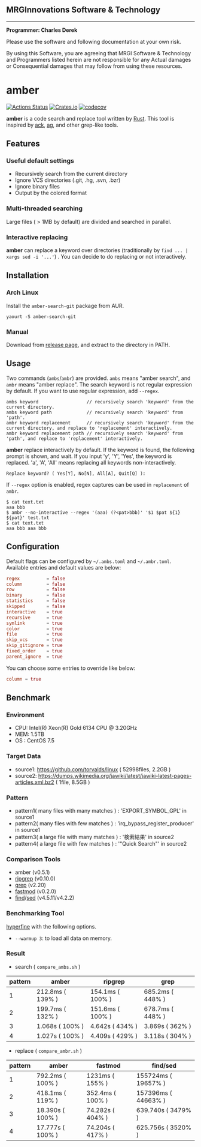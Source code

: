 ## MRGInnovations Software & Technology
------------------------------------
**Programmer: Charles Derek**

Please use the software and following documentation at your own risk.


By using this Software, you are agreeing that MRGI Software & Technology and Programmers listed herein are not responsible for any Actual damages
 or Consequential damages that may follow from using these resources.


# amber

[![Actions Status](https://github.com/dalance/amber/workflows/Regression/badge.svg)](https://github.com/dalance/amber/actions)
[![Crates.io](https://img.shields.io/crates/v/amber.svg)](https://crates.io/crates/amber)
[![codecov](https://codecov.io/gh/dalance/amber/branch/master/graph/badge.svg)](https://codecov.io/gh/dalance/amber)

**amber** is a code search and replace tool written by [Rust](https://www.rust-lang.org/).
This tool is inspired by [ack](http://beyondgrep.com/),
[ag](https://github.com/ggreer/the_silver_searcher), and other grep-like tools.

## Features

### Useful default settings
- Recursively search from the current directory
- Ignore VCS directories (.git, .hg, .svn, .bzr)
- Ignore binary files
- Output by the colored format

### Multi-threaded searching
Large files ( > 1MB by default) are divided and searched in parallel.

### Interactive replacing
**amber** can replace a keyword over directories (traditionally by `find ... | xargs sed -i '...'`) .
You can decide to do replacing or not interactively.

## Installation

### Arch Linux
Install the `amber-search-git` package from AUR.

```yaourt -S amber-search-git```

### Manual
Download from [release page](https://github.com/dalance/amber/releases/latest), and extract to the directory in PATH.

## Usage
Two commands (`ambs`/`ambr`) are provided. `ambs` means "amber search", and `ambr` means "amber replace".
The search keyword is not regular expression by default. If you want to use regular expression, add `--regex`.

```
ambs keyword                  // recursively search 'keyword' from the current directory.
ambs keyword path             // recursively search 'keyword' from 'path'.
ambr keyword replacement      // recursively search 'keyword' from the current directory, and replace to 'replacement' interactively.
ambr keyword replacement path // recursively search 'keyword' from 'path', and replace to 'replacement' interactively.
```

**amber** replace interactively by default. If the keyword is found, the following prompt is shown, and wait.
If you input 'y', 'Y', 'Yes', the keyword is replaced. 'a', 'A', 'All' means replacing all keywords non-interactively.

```
Replace keyword? ( Yes[Y], No[N], All[A], Quit[Q] ):
```

If `--regex` option is enabled, regex captures can be used in `replacement` of `ambr`.

```
$ cat text.txt
aaa bbb
$ ambr --no-interactive --regex '(aaa) (?<pat>bbb)' '$1 $pat ${1} ${pat}' test.txt
$ cat text.txt
aaa bbb aaa bbb
```

## Configuration

Default flags can be configured by `~/.ambs.toml` and `~/.ambr.toml`.
Available entries and default values are below:

```toml
regex          = false
column         = false
row            = false
binary         = false
statistics     = false
skipped        = false
interactive    = true
recursive      = true
symlink        = true
color          = true
file           = true
skip_vcs       = true
skip_gitignore = true
fixed_order    = true
parent_ignore  = true
```

You can choose some entries to override like below:

```toml
column = true
```

## Benchmark

### Environment

- CPU: Intel(R) Xeon(R) Gold 6134 CPU @ 3.20GHz
- MEM: 1.5TB
- OS : CentOS 7.5

### Target Data

- source1: https://github.com/torvalds/linux ( 52998files, 2.2GB )
- source2: https://dumps.wikimedia.org/jawiki/latest/jawiki-latest-pages-articles.xml.bz2 ( 1file, 8.5GB )

### Pattern

- pattern1( many files with many matches ) : 'EXPORT_SYMBOL_GPL' in source1
- pattern2( many files with few matches  ) : 'irq_bypass_register_producer' in source1
- pattern3( a large file with many matches ) : '検索結果' in source2
- pattern4( a large file with few matches  ) : '"Quick Search"' in source2

### Comparison Tools

- amber (v0.5.1)
- [ripgrep](https://github.com/BurntSushi/ripgrep) (v0.10.0)
- [grep](https://www.gnu.org/software/grep/) (v2.20)
- [fastmod](https://github.com/facebookincubator/fastmod) (v0.2.0)
- [find](https://www.gnu.org/software/findutils/)/[sed](https://www.gnu.org/software/sed/) (v4.5.11/v4.2.2)

### Benchmarking Tool

[hyperfine](https://github.com/sharkdp/hyperfine) with the following options.

- `--warmup 3`: to load all data on memory.

### Result

- search ( `compare_ambs.sh` )

| pattern | amber            | ripgrep          | grep             |
| ------- | ---------------- | ---------------- | ---------------- |
| 1       | 212.8ms ( 139% ) | 154.1ms ( 100% ) | 685.2ms ( 448% ) |
| 2       | 199.7ms ( 132% ) | 151.6ms ( 100% ) | 678.7ms ( 448% ) |
| 3       | 1.068s  ( 100% ) | 4.642s  ( 434% ) | 3.869s  ( 362% ) |
| 4       | 1.027s  ( 100% ) | 4.409s  ( 429% ) | 3.118s  ( 304% ) |

- replace ( `compare_ambr.sh` )

| pattern | amber            | fastmod          | find/sed            |
| ------- | ---------------- | ---------------- | ------------------- |
| 1       | 792.2ms ( 100% ) | 1231ms  ( 155% ) | 155724ms ( 19657% ) |
| 2       | 418.1ms ( 119% ) | 352.4ms ( 100% ) | 157396ms ( 44663% ) |
| 3       | 18.390s ( 100% ) | 74.282s ( 404% ) | 639.740s ( 3479% )  |
| 4       | 17.777s ( 100% ) | 74.204s ( 417% ) | 625.756s ( 3520% )  |
